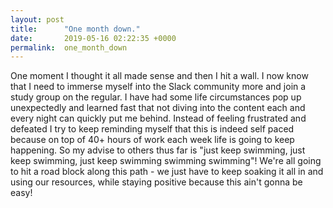 ```yaml
---
layout: post
title:      "One month down."
date:       2019-05-16 02:22:35 +0000
permalink:  one_month_down
---
```



One moment I thought it all made sense and then I hit a wall.  I now know that I need to immerse myself into the Slack community more and join a study group on the regular.  I have had some life circumstances pop up unexpectedly and learned fast that not diving into the content each and every night can quickly put me behind.  Instead of feeling frustrated and defeated I try to keep reminding myself that this is indeed self paced because on top of 40+ hours of work each week life is going to keep happening.  So my advise to others thus far is "just keep swimming, just keep swimming, just keep swimming swimming swimming"!  We're all going to hit a road block along this path - we just have to keep soaking it all in and using our resources, while staying positive because this ain't gonna be easy!
